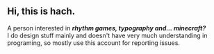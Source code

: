 ## Hi, this is hach.
A person interested in ***rhythm games, typography and… minecraft?*** <br>
I do design stuff mainly and doesn't have very much understanding in programing, so mostly use this account for reporting issues.
